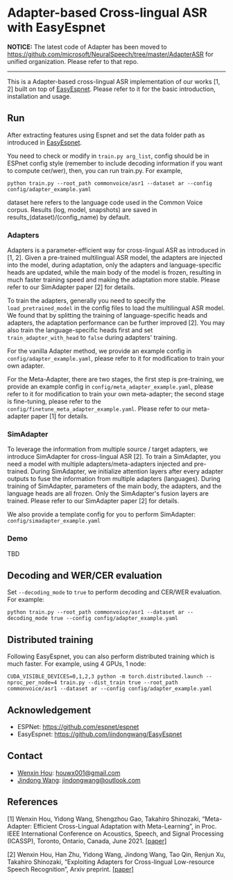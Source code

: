 # Adapter-based Cross-lingual ASR with EasyEspnet

**NOTICE:** The latest code of Adapter has been moved to https://github.com/microsoft/NeuralSpeech/tree/master/AdapterASR for unified organization. Please refer to that repo.

---

This is a Adapter-based cross-lingual ASR implementation of our works [1, 2] built on top of [EasyEspnet](https://github.com/jindongwang/EasyEspnet). Please refer to it for the basic introduction, installation and usage.

## Run

After extracting features using Espnet and set the data folder path as introduced in [EasyEspnet](https://github.com/jindongwang/EasyEspnet).

You need to check or modify in `train.py arg_list`, config should be in ESPnet config style (remember to include decoding information if you want to compute cer/wer), then, you can run train.py. For example, 

```
python train.py --root_path commonvoice/asr1 --dataset ar --config config/adapter_example.yaml
```

dataset here refers to the language code used in the Common Voice corpus. Results (log, model, snapshots) are saved in results_(dataset)/(config_name) by default.

### Adapters

Adapters is a parameter-efficient way for cross-lingual ASR as introduced in [1, 2]. Given a pre-trained multilingual ASR model, the adapters are injected into the model, during adaptation, only the adapters and language-specific heads are updated, while the main body of the model is frozen, resulting in much faster training speed and making the adaptation more stable. Please refer to our SimAdapter paper [2] for details.

To train the adapters, generally you need to specify the `load_pretrained_model` in the config files to load the multilingual ASR model. We found that by splitting the training of language-specific heads and adapters, the adaptation performance can be further improved [2]. You may also train the language-specific heads first and set `train_adapter_with_head` to `false` during adapters' training.

For the vanilla Adapter method, we provide an example config in `config/adapter_example.yaml`, please refer to it for modification to train your own adapter.

For the Meta-Adapter, there are two stages, the first step is pre-training, we provide an example config in `config/meta_adapter_example.yaml`, please refer to it for modification to train your own meta-adapter; the second stage is fine-tuning, please refer to the `config/finetune_meta_adapter_example.yaml`. Please refer to our meta-adapter paper [1] for details.

### SimAdapter

To leverage the information from multiple source / target adapters, we introduce SimAdapter for cross-lingual ASR [2]. To train a SimAdapter, you need a model with multiple adapters/meta-adapters injected and pre-trained. During SimAdapter, we initialize attention layers after every adapter outputs to fuse the information from multiple adapters (languages). During training of SimAdapter, parameters of the main body, the adapters, and the language heads are all frozen. Only the SimAdapter's fusion layers are trained. Please refer to our SimAdapter paper [2] for details.

We also provide a template config for you to perform SimAdapter: `config/simadapter_example.yaml`

### Demo

TBD

## Decoding and WER/CER evaluation

Set `--decoding_mode` to `true` to perform decoding and CER/WER evaluation. For example:

```
python train.py --root_path commonvoice/asr1 --dataset ar --decoding_mode true --config config/adapter_example.yaml
```

## Distributed training

Following EasyEspnet, you can also perform distributed training which is much faster. For example, using 4 GPUs, 1 node: 

```
CUDA_VISIBLE_DEVICES=0,1,2,3 python -m torch.distributed.launch --nproc_per_node=4 train.py --dist_train true --root_path commonvoice/asr1 --dataset ar --config config/adapter_example.yaml
```

## Acknowledgement

- ESPNet: https://github.com/espnet/espnet
- EasyEspnet: https://github.com/jindongwang/EasyEspnet

## Contact

- [Wenxin Hou](https://houwenxin.github.io/): houwx001@gmail.com
- [Jindong Wang](http://www.jd92.wang/): jindongwang@outlook.com



## References

[1] Wenxin Hou, Yidong Wang, Shengzhou Gao, Takahiro Shinozaki, “Meta-Adapter: Efficient Cross-Lingual Adaptation with Meta-Learning”, in Proc. IEEE International Conference on Acoustics, Speech, and Signal Processing (ICASSP), Toronto, Ontario, Canada, June 2021. [[paper]](https://ieeexplore.ieee.org/document/9414959)

[2] Wenxin Hou, Han Zhu, Yidong Wang, Jindong Wang, Tao Qin, Renjun Xu, Takahiro Shinozaki, ”Exploiting Adapters for Cross-lingual Low-resource Speech Recognition”, Arxiv preprint. [[paper]](https://arxiv.org/abs/2105.11905)